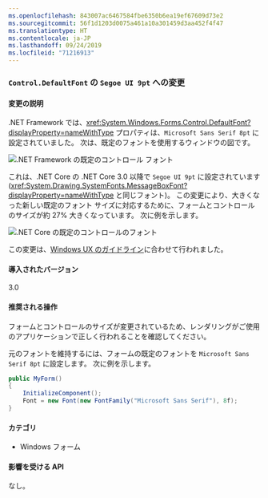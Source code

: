 ```yaml
---
ms.openlocfilehash: 843007ac6467584fbe6350b6ea19ef67609d73e2
ms.sourcegitcommit: 56f1d1203d0075a461a10a301459d3aa452f4f47
ms.translationtype: HT
ms.contentlocale: ja-JP
ms.lasthandoff: 09/24/2019
ms.locfileid: "71216913"
---
```

### <a name="controldefaultfont-changed-to-segoe-ui-9pt"></a>`Control.DefaultFont` の `Segoe UI 9pt` への変更

#### <a name="change-description"></a>変更の説明

.NET Framework では、<xref:System.Windows.Forms.Control.DefaultFont?displayProperty=nameWithType> プロパティは、`Microsoft Sans Serif 8pt` に設定されていました。 次は、既定のフォントを使用するウィンドウの図です。

![.NET Framework の既定のコントロール フォント](~/docs/images/core-changes/windowsforms/control-defaultfont-changed/defaultfont-framework.png)

これは、.NET Core の .NET Core 3.0 以降で `Segoe UI 9pt` に設定されています (<xref:System.Drawing.SystemFonts.MessageBoxFont?displayProperty=nameWithType> と同じフォント)。 この変更により、大きくなった新しい既定のフォント サイズに対応するために、フォームとコントロールのサイズが約 27% 大きくなっています。 次に例を示します。

![.NET Core の既定のコントロールのフォント](~/docs/images/core-changes/windowsforms/control-defaultfont-changed/defaultfont-core.png)

この変更は、[Windows UX のガイドライン](https://docs.microsoft.com/windows/win32/uxguide/vis-fonts#fonts-and-colors)に合わせて行われました。

#### <a name="version-introduced"></a>導入されたバージョン

3.0

#### <a name="recommended-action"></a>推奨される操作

フォームとコントロールのサイズが変更されているため、レンダリングがご使用のアプリケーションで正しく行われることを確認してください。

元のフォントを維持するには、フォームの既定のフォントを `Microsoft Sans Serif 8pt` に設定します。 次に例を示します。

```csharp
public MyForm()
{
    InitializeComponent();
    Font = new Font(new FontFamily("Microsoft Sans Serif"), 8f);
}
```

#### <a name="category"></a>カテゴリ

- Windows フォーム

#### <a name="affected-apis"></a>影響を受ける API

なし。

<!--

### Affected APIs

- Not detectable via API analysis

-->
